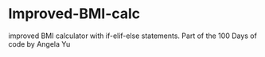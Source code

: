 # Improved-BMI-calc
improved BMI calculator with if-elif-else statements. Part of the 100 Days of code by Angela Yu
